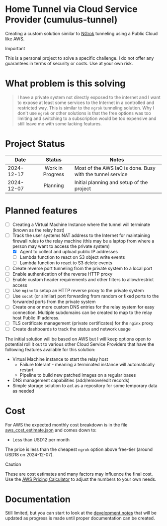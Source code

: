 # Home Tunnel via Cloud Service Provider (cumulus-tunnel)

Creating a custom solution similar to [NGrok](https://ngrok.com/our-product/secure-tunnels) tunneling using a Public Cloud like AWS.

> [!IMPORTANT]  
> This is a personal project to solve a specific challenge. I do not offer any guarantees in terms of security or costs. Use at your own risk.

# What problem is this solving

> I have a private system not directly exposed to the internet and I want to expose at least some services to the Internet in a controlled and restricted way. This is similar to the `ngrok` tunneling solution. Why I don't use `ngrok` or other solutions is that the free options was too limiting and switching to a subscription would be too expensive and still leave me with some lacking features.

# Project Status

| Date       | Status           | Notes                                                     |
|------------|:----------------:|-----------------------------------------------------------|
| 2024-12-17 | Work in Progress | Most of the AWS IaC is done. Busy with the tunnel service |
| 2024-12-07 | Planning         | Initial planning and setup of the project                 |

# Planned features

* [ ] Creating a Virtual Machine Instance where the tunnel will terminate (known as the relay host)
* [ ] Track the user systems NAT address to the Internet for maintaining firewall rules to the relay machine (this may be a laptop from where a person may want to access the private system)
  * [x] Agent to collect and upload public IP addresses
  * [ ] Lambda function to react on S3 object write events
  * [ ] Lambda function to react to S3 delete events
* [ ] Create reverse port tunneling from the private system to a local port
* [ ] Enable authentication of the reverse HTTP proxy
* [ ] Enable custom header requirements and other filters to allow/restrict access
* [ ] Use `nginx` to setup an HTTP reverse proxy to the private system
* [ ] Use `socat` (or similar) port forwarding from random or fixed ports to the forwarded ports from the private system
* [ ] Create one or more custom DNS entries for the relay system for easy connection. Multiple subdomains can be created to map to the relay host Public IP address.
* [ ] TLS certificate management (private certificates) for the `nginx` proxy
* [ ] Create dashboards to track the status and network usage

The initial solution will be based on AWS but I will keep options open to potential roll it out to various other Cloud Service Providers that have the following features available for this solution:

* Virtual Machine instance to start the relay host
  * Failure tolerant - meaning a terminated instance will automatically restart
  * Pipeline to build new patched images on a regular bases
* DNS management capabilities (add/remove/edit records)
* Simple storage solution to act as a repository for some temporary data as needed

# Cost

For AWS the expected monthly cost breakdown is in the file [aws_cost_estimate.json](./aws_cost_estimate.json) and comes down to:

* Less than USD12 per month

The price is less than the cheapest `ngrok` option above free-tier (around USD18 on 2024-12-07).

> [!CAUTION]
> These are cost estimates and many factors may influence the final cost. Use the [AWS Pricing Calculator](https://calculator.aws/#/) to adjust the numbers to your own needs.

# Documentation

Still limited, but you can start to look at the [development notes](./DEV_NOTES.md) that will be updated as progress is made until proper documentation can be created.


